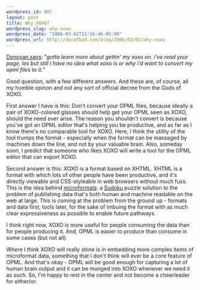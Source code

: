 ```yaml
--- 
wordpress_id: 907
layout: post
title: Why XOXO?
wordpress_slug: why-xoxo
wordpress_date: "2006-03-02T11:56:46-05:00"
wordpress_url: http://decafbad.com/blog/2006/03/02/why-xoxo
---
```

 <p><a href="http://blogs.opml.org/dwatts/2006/03/01#When:8:12:41PM">Donovan says</a>:  "<i>gotta learn more about gettin' my xoxo on. i've read your page, les but still i have no idea what xoxo is or why i'd want to convert my opml files to it.</i>"</p>
 <p>Good question, with a few different answers.  And these are, of course, all my humble opinon and not any sort of official decree from the Gods of XOXO.</p>
 <p>First answer I have is this:  Don't convert your OPML files, because ideally a pair of XOXO-colored glasses should help get your OPML seen as XOXO, should the need ever arise.  The reason you shouldn't convert is because you've got an OPML editor that's helping you be productive, and as far as I know there's no comparable tool for XOXO.  Here, I think the utility of the tool trumps the format - especially when the format can be massaged by machines down the line, and not by your valuable brain.  Also, someday soon, I predict that someone who likes XOXO will write a tool for the OPML editor that can export XOXO.</p>
 <p>Second answer is this:  XOXO is a format based on XHTML.  XHTML is a format with which lots of other people have been productive, and it's directly viewable and CSS-styleable in web browsers without much fuss.  This is the idea behind <a href="http://microformats.org">microformats</a>: a <a href="http://www.sudoku.com">Sudoku</a> puzzle solution to the problem of publishing data that's both human and machine readable on the web at large.  This is coming at the problem from the ground up - formats and data first, tools later, for the sake of imbuing the format with as much clear expressiveness as possible to enable future pathways.</p>
 <p>I think right now, XOXO is more useful for people consuming the data than for people producing it.  And, OPML is easier to produce than consume in some cases (but not all).  </p>
 <p>Where I think XOXO will really shine is in embedding more complex items of microformat data, something that I don't think will ever be a core feature of OPML.  And that's okay - OPML will be good enough for capturing a lot of human brain output and it can be munged into XOXO whenever we need it as such.  So, I'm happy to rest in the center and not become a cheerleader for either/or.</p>
